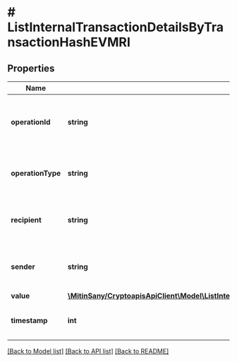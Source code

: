 # # ListInternalTransactionDetailsByTransactionHashEVMRI

## Properties

Name | Type | Description | Notes
------------ | ------------- | ------------- | -------------
**operationId** | **string** | String representation of internal transaction type trace address |
**operationType** | **string** | String representation of internal transaction type |
**recipient** | **string** | String representation of the internal transaction recipient |
**sender** | **string** | String representation of the internal transaction sender |
**value** | [**\MitinSany/CryptoapisApiClient\Model\ListInternalTransactionDetailsByTransactionHashEVMRIValue**](ListInternalTransactionDetailsByTransactionHashEVMRIValue.md) |  |
**timestamp** | **int** | Numeric representation of the date time |

[[Back to Model list]](../../README.md#models) [[Back to API list]](../../README.md#endpoints) [[Back to README]](../../README.md)
